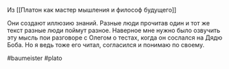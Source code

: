 Из [[Платон как мастер мышления и философ будущего]] 

Они создают иллюзию знаний. Разные люди прочитав один и тот же текст разные люди поймут разное. 
Наверное мне нужно было озвучить эту мысль пои разговоре с Олегом о тестах, когда он сослался на Дядю Боба. Но я ведь тоже его читал, согласился и понимаю по своему. 

#baumeister #plato